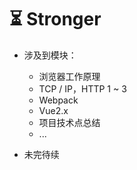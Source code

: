 # ⏳ Stronger

- 涉及到模块：
  - 浏览器工作原理
  - TCP / IP，HTTP 1 ~ 3
  - Webpack
  - Vue2.x
  - 项目技术点总结
  - ...

- 未完待续


